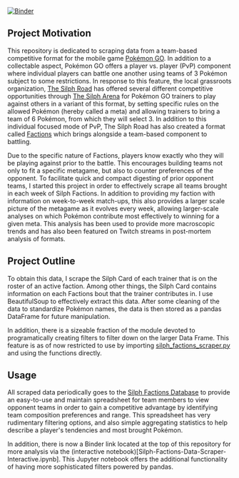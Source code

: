 [![Binder](https://mybinder.org/badge_logo.svg)](https://mybinder.org/v2/gh/lamdavid759/Silph-Factions-Data-Scraper/main)

## Project Motivation
This repository is dedicated to scraping data from a team-based competitive format for the mobile game [Pokémon GO](https://pokemongolive.com/). In addition to a collectable aspect, Pokémon GO offers a player vs. player (PvP) component where individual players can battle one another using teams of 3 Pokémon subject to some restrictions. In response to this feature, the local grassroots organization, [The Silph Road](https://thesilphroad.com/) has offered several different competitive opportunities through [The Silph Arena](https://silph.gg) for Pokémon GO trainers to play against others in a variant of this format, by setting specific rules on the allowed Pokémon (hereby called a meta) and allowing trainers to bring a team of 6 Pokémon, from which they will select 3. In addition to this individual focused mode of PvP, The Silph Road has also created a format called [Factions](https://silph.gg/factions/about) which brings alongside a team-based component to battling. 

Due to the specific nature of Factions, players know exactly who they will be playing against prior to the battle. This encourages building teams not only to fit a specific metagame, but also to counter preferences of the opponent. To facilitate quick and compact digesting of prior opponent teams, I started this project in order to effectively scrape all teams brought in each week of Silph Factions. In addition to providing my faction with information on week-to-week match-ups, this also provides a larger scale picture of the metagame as it evolves every week, allowing larger-scale analyses on which Pokémon contribute most effectively to winning for a given meta. This analysis has been used to provide more macroscopic trends and has also been featured on Twitch streams in post-mortem analysis of formats. 

## Project Outline
To obtain this data, I scrape the Silph Card of each trainer that is on the roster of an active faction. Among other things, the Silph Card contains information on each Factions bout that the trainer contributes in. I use BeautifulSoup to effectively extract this data. After some cleaning of the data to standardize Pokémon names, the data is then stored as a pandas DataFrame for future manipulation. 

In addition, there is a sizeable fraction of the module devoted to programatically creating filters to filter down on the larger Data Frame. This feature is as of now restricted to use by importing [silph_factions_scraper.py](silph_factions_scraper.py) and using the functions directly. 

## Usage
All scraped data periodically goes to the [Silph Factions Database](https://docs.google.com/spreadsheets/d/1r_iLB2JamSRHRJMjNrum2zbVJSA0uGJKQ9VqRprWYuk/edit#gid=1264267133) to provide an easy-to-use and maintain spreadsheet for team members to view opponent teams in order to gain a competitive advantage by identifying team composition preferences and range. This spreadsheet has very rudimentary filtering options, and also simple aggregating statistics to help describe a player's tendencies and most brought Pokémon. 

In addition, there is now a Binder link located at the top of this repository for more analysis via the (interactive notebook)[Silph-Factions-Data-Scraper-Interactive.ipynb]. This Jupyter notebook offers the additional functionality of having more sophisticated filters powered by pandas. 
